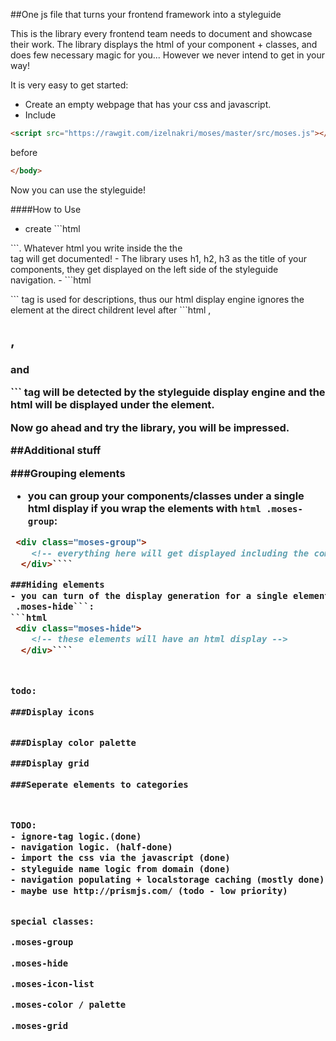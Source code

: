 ##One js file that turns your frontend framework into a styleguide

This is the library every frontend team needs to document and showcase their work. The library displays the html of your component + classes, and does few necessary magic for you... However we never intend to get in your way!

It is very easy to get started:

- Create an empty webpage that has your css and javascript.
- Include 
```html 
<script src="https://rawgit.com/izelnakri/moses/master/src/moses.js"></script>
``` 
before 
```html
</body>
```

Now you can use the styleguide!

####How to Use

- create ```html
 <main id="styleguide">
 ```. Whatever html you write inside the the <main> tag will get documented!
- The library uses h1, h2, h3 as the title of your components, they get displayed on the left side of the styleguide navigation.
- ```html
 <p>``` tag  is used for descriptions, thus our html display engine ignores the element at the direct childrent level after ```html
 <main``` tag.
- Every element other than ```html
 <h1>, <h2>, <h3> and <p>``` tag will be detected by the styleguide display engine and the html will be displayed under the element.

Now go ahead and try the library, you will be impressed.

##Additional stuff

###Grouping elements
- you can group your components/classes under a single html display if you wrap the elements with ```html
 .moses-group```:
```html
 <div class="moses-group">
    <!-- everything here will get displayed including the comments! -->
  </div>````

###Hiding elements
- you can turn of the display generation for a single element/parent element with ```html
 .moses-hide```:
```html
 <div class="moses-hide">
    <!-- these elements will have an html display -->
  </div>````



todo: 

###Display icons


###Display color palette

###Display grid

###Seperate elements to categories



TODO: 
- ignore-tag logic.(done)
- navigation logic. (half-done)
- import the css via the javascript (done)
- styleguide name logic from domain (done)
- navigation populating + localstorage caching (mostly done)
- maybe use http://prismjs.com/ (todo - low priority)


special classes:

.moses-group

.moses-hide

.moses-icon-list

.moses-color / palette

.moses-grid

